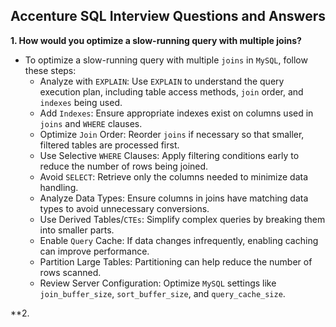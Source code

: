 ## Accenture SQL Interview Questions and Answers

**1. How would you optimize a slow-running query with multiple joins?**
- To optimize a slow-running query with multiple `joins` in `MySQL`, follow these steps:
  - Analyze with `EXPLAIN`: Use `EXPLAIN` to understand the query execution plan, including table access methods, `join` order, and `indexes` being used.
  - Add `Indexes`: Ensure appropriate indexes exist on columns used in `joins` and `WHERE` clauses.
  - Optimize `Join` Order: Reorder `joins` if necessary so that smaller, filtered tables are processed first.
  - Use Selective `WHERE` Clauses: Apply filtering conditions early to reduce the number of rows being joined.
  - Avoid `SELECT`: Retrieve only the columns needed to minimize data handling.
  - Analyze Data Types: Ensure columns in joins have matching data types to avoid unnecessary conversions.
  - Use Derived Tables/`CTEs`: Simplify complex queries by breaking them into smaller parts.
  - Enable `Query` Cache: If data changes infrequently, enabling caching can improve performance.
  - Partition Large Tables: Partitioning can help reduce the number of rows scanned.
  - Review Server Configuration: Optimize `MySQL` settings like `join_buffer_size`, `sort_buffer_size`, and `query_cache_size`.

**2. 
